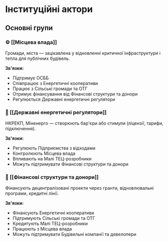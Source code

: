 # Інституційні актори

## Основні групи

### ⚙️ [[Місцева влада]]
Громади, міста — зацікавлена у відновленні критичної інфраструктури і тепла для публічних будівель.

**Зв'язки:**
- Підтримує ОСББ
- Співпрацює з Енергетичні кооперативи
- Працює з Сільські громади та ОТГ
- Отримує фінансування від Фінансові структури та донори
- Регулюється Державні енергетичні регулятори

### 🧭 [[Державні енергетичні регулятори]]
НКРЕКП, Міненерго — створюють бар'єри або стимули (ліцензії, тарифи, підключення).

**Зв'язки:**
- Регулюють Підприємства з відходами
- Контролюють Місцева влада
- Впливають на Малі ТЕЦ-розробники
- Можуть підтримувати Фінансові структури та донори

### 🏦 [[Фінансові структури та донори]]
Фінансують децентралізовані проекти через гранти, відновлювальні програми, кредитні лінії.

**Зв'язки:**
- Фінансують Енергетичні кооперативи
- Підтримують Сільські громади та ОТГ
- Кредитують Малі ТЕЦ-розробники
- Працюють з Місцева влада
- Можуть підтримувати Будівельні компанії та девелопери

